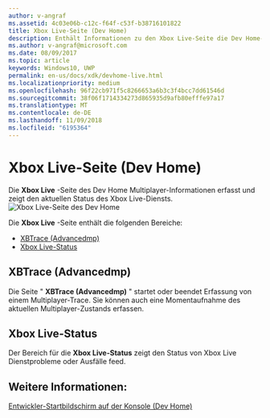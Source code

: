 ```yaml
---
author: v-angraf
ms.assetid: 4c03e06b-c12c-f64f-c53f-b38716101822
title: Xbox Live-Seite (Dev Home)
description: Enthält Informationen zu den Xbox Live-Seite die Dev Home-App für Xbox One.
ms.author: v-angraf@microsoft.com
ms.date: 08/09/2017
ms.topic: article
keywords: Windows10, UWP
permalink: en-us/docs/xdk/devhome-live.html
ms.localizationpriority: medium
ms.openlocfilehash: 96f22cb971f5c8266653a6b3c3f4bcc7dd61546d
ms.sourcegitcommit: 38f06f1714334273d865935d9afb80efffe97a17
ms.translationtype: MT
ms.contentlocale: de-DE
ms.lasthandoff: 11/09/2018
ms.locfileid: "6195364"
---
```

# <a name="xbox-live-page-dev-home"></a>Xbox Live-Seite (Dev Home)
   
  
Die **Xbox Live** -Seite des Dev Home Multiplayer-Informationen erfasst und zeigt den aktuellen Status des Xbox Live-Diensts.   
 ![Xbox Live-Seite des Dev Home](images/devhome_live.png)   
  
Die **Xbox Live** -Seite enthält die folgenden Bereiche:   
 
   *  [XBTrace (Advancedmp)](#ID4EPB)  
   *  [Xbox Live-Status](#ID4E3B)  

 
<a id="ID4EPB"></a>

   

## <a name="xbtrace-advancedmp"></a>XBTrace (Advancedmp)  
   
  
Die Seite " **XBTrace (Advancedmp)** " startet oder beendet Erfassung von einem Multiplayer-Trace. Sie können auch eine Momentaufnahme des aktuellen Multiplayer-Zustands erfassen.   
  
<a id="ID4E3B"></a>

   

## <a name="xbox-live-status"></a>Xbox Live-Status  
   
  
Der Bereich für die **Xbox Live-Status** zeigt den Status von Xbox Live Dienstprobleme oder Ausfälle feed.   
  
<a id="ID4EPC"></a>

   

## <a name="see-also"></a>Weitere Informationen:  
 [Entwickler-Startbildschirm auf der Konsole (Dev Home)](dev-home.md)

  